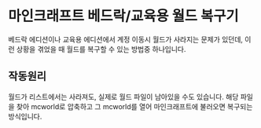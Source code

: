 # 마인크래프트 베드락/교육용 월드 복구기

베드락 에디션이나 교육용 에디션에서 계정 이동시 월드가 사라지는 문제가 있던데, 이런 상황을 겪었을 때 월드를 복구할 수 있는 방법중 하나입니다.

## 작동원리

월드가 리스트에서는 사라져도, 실제로 월드 파일이 남아있을 수도 있습니다. 해당 파일을 찾아 mcworld로 압축하고 그 mcworld를 열어 마인크래프트에 불러오면 복구되는 방식입니다.